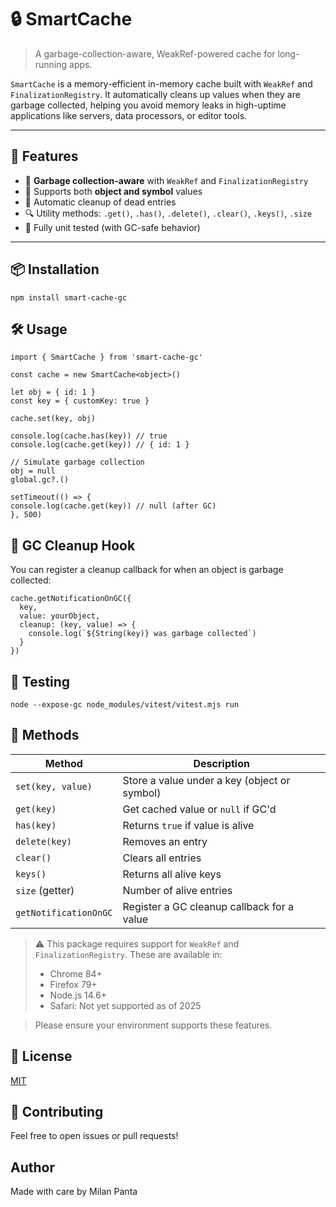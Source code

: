 # 🔒 SmartCache

> A garbage-collection-aware, WeakRef-powered cache for long-running apps.

`SmartCache` is a memory-efficient in-memory cache built with `WeakRef` and `FinalizationRegistry`. It automatically cleans up values when they are garbage collected, helping you avoid memory leaks in high-uptime applications like servers, data processors, or editor tools.

---

## 🚀 Features

- 🧠 **Garbage collection-aware** with `WeakRef` and `FinalizationRegistry`
- 🔑 Supports both **object and symbol** values
- 🧼 Automatic cleanup of dead entries
- 🔍 Utility methods: `.get()`, `.has()`, `.delete()`, `.clear()`, `.keys()`, `.size`
- 🧪 Fully unit tested (with GC-safe behavior)

---

## 📦 Installation

```
npm install smart-cache-gc
```

## 🛠️ Usage

```
import { SmartCache } from 'smart-cache-gc'

const cache = new SmartCache<object>()

let obj = { id: 1 }
const key = { customKey: true }

cache.set(key, obj)

console.log(cache.has(key)) // true
console.log(cache.get(key)) // { id: 1 }

// Simulate garbage collection
obj = null
global.gc?.()

setTimeout(() => {
console.log(cache.get(key)) // null (after GC)
}, 500)

```

## 🔔 GC Cleanup Hook

You can register a cleanup callback for when an object is garbage collected:

```
cache.getNotificationOnGC({
  key,
  value: yourObject,
  cleanup: (key, value) => {
    console.log(`${String(key)} was garbage collected`)
  }
})
```

## 🧪 Testing

```
node --expose-gc node_modules/vitest/vitest.mjs run
```

## 📁 Methods

| Method                | Description                                  |
| --------------------- | -------------------------------------------- |
| `set(key, value)`     | Store a value under a key (object or symbol) |
| `get(key)`            | Get cached value or `null` if GC'd           |
| `has(key)`            | Returns `true` if value is alive             |
| `delete(key)`         | Removes an entry                             |
| `clear()`             | Clears all entries                           |
| `keys()`              | Returns all alive keys                       |
| `size` (getter)       | Number of alive entries                      |
| `getNotificationOnGC` | Register a GC cleanup callback for a value   |

> ⚠️ This package requires support for `WeakRef` and `FinalizationRegistry`. These are available in:
>
> - Chrome 84+
> - Firefox 79+
> - Node.js 14.6+
> - Safari: Not yet supported as of 2025

> Please ensure your environment supports these features.

## 📜 License

[MIT](./LICENSE)

## 🤝 Contributing

Feel free to open issues or pull requests!

## Author

Made with care by Milan Panta

